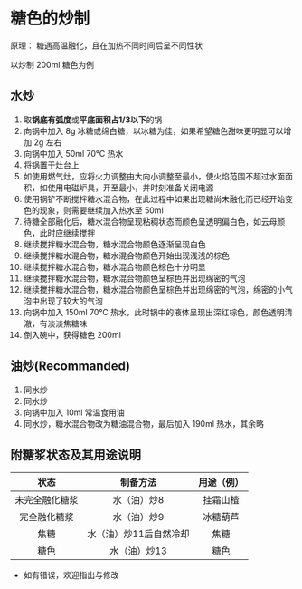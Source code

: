 # 糖色的炒制

原理： 糖遇高温融化，且在加热不同时间后呈不同性状

以炒制 200ml 糖色为例

## 水炒

1. 取**锅底有弧度**或**平底面积占1/3以下**的锅
2. 向锅中加入 8g 冰糖或绵白糖，以冰糖为佳，如果希望糖色甜味更明显可以增加 2g 左右
3. 向锅中加入 50ml 70&deg;C 热水
4. 将锅置于灶台上
5. 如使用燃气灶，应将火力调整由大向小调整至最小，使火焰范围不超过水面面积，如使用电磁炉具，开至最小，并时刻准备关闭电源
6. 使用锅铲不断搅拌糖水混合物，在此过程中如果出现糖尚未融化而已经开始变色的现象，则需要继续加入热水至 50ml
7. 待糖全部融化后，糖水混合物呈现粘稠状态而颜色呈透明偏白色，如云母颜色，此时应继续搅拌
8. 继续搅拌糖水混合物，糖水混合物颜色逐渐呈现白色
9. 继续搅拌糖水混合物，糖水混合物颜色开始出现浅浅的棕色
10. 继续搅拌糖水混合物，糖水混合物颜色棕色十分明显
11. 继续搅拌糖水混合物，糖水混合物颜色呈棕色并出现绵密的气泡
12. 继续搅拌糖水混合物，糖水混合物颜色呈棕色并出现绵密的气泡，绵密的小气泡中出现了较大的气泡
13. 向锅中加入 150ml 70&deg;C 热水，此时锅中的液体呈现出深红棕色，颜色透明清澈，有淡淡焦糖味
14. 倒入碗中，获得糖色 200ml

## 油炒(Recommanded)

1. 同水炒
2. 同水炒
3. 向锅中加入 10ml 常温食用油
4. 同水炒，糖水混合物改为糖油混合物，最后加入 190ml 热水，其余略

## 附糖浆状态及其用途说明

|状态|制备方法|用途（例）|
|:--:|:--:|:--:|
|未完全融化糖浆|水（油）炒8|挂霜山楂|
|完全融化糖浆|水（油）炒9|冰糖葫芦|
|焦糖|水（油）炒11后自然冷却|焦糖|
|糖色|水（油）炒13|糖色|

* 如有错误，欢迎指出与修改
